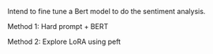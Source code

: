 Intend to fine tune a Bert model to do the sentiment analysis.

Method 1: Hard prompt + BERT

Method 2: Explore LoRA using peft
